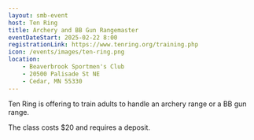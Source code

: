 ```yaml
---
layout: smb-event
host: Ten Ring
title: Archery and BB Gun Rangemaster
eventDateStart: 2025-02-22 8:00
registrationLink: https://www.tenring.org/training.php
icon: /events/images/ten-ring.png
location:
    - Beaverbrook Sportmen's Club
    - 20500 Palisade St NE
    - Cedar, MN 55330
---
```


Ten Ring is offering to train adults to handle an archery range or a BB gun range.

The class costs $20 and requires a deposit.
